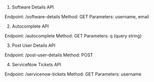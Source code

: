 1. Software Details API

Endpoint: /software-details
Method: GET
Parameters: username, email

2. Autocomplete API

Endpoint: /autocomplete
Method: GET
Parameters: q (query string)

3. Post User Details API

Endpoint: /post-user-details
Method: POST

4. ServiceNow Tickets API

Endpoint: /servicenow-tickets
Method: GET
Parameters: username
